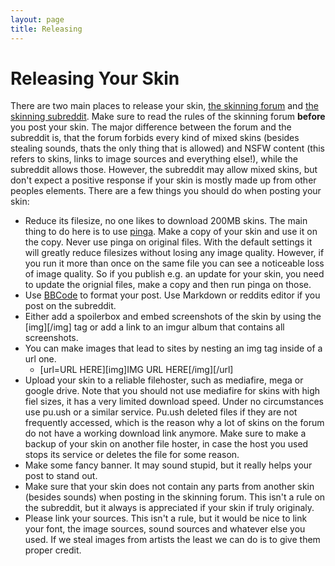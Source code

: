 ```yaml
---
layout: page
title: Releasing
---
```


# Releasing Your Skin
There are two main places to release your skin, [the skinning forum](https://osu.ppy.sh/forum/15) and [the skinning subreddit](https://www.reddit.com/r/OsuSkins/). Make sure to read the rules of the skinning forum **before** you post your skin. The major difference between the forum and the subreddit is, that the forum forbids every kind of mixed skins (besides stealing sounds, thats the only thing that is allowed) and NSFW content (this refers to skins, links to image sources and everything else!), while the subreddit allows those. However, the subreddit may allow mixed skins, but don't expect a positive response if your skin is mostly made up from other peoples elements.
There are a few things you should do when posting your skin:
- Reduce its filesize, no one likes to download 200MB skins. The main thing to do here is to use [pinga](https://css-ig.net/pingo). Make a copy of your skin and use it on the copy. Never use pinga on original files. With the default settings it will greatly reduce filesizes without losing any image quality. However, if you run it more than once on the same file you can see a noticeable loss of image quality. So if you publish e.g. an update for your skin, you need to update the orignial files, make a copy and then run pinga on those.
- Use [BBCode](https://osu.ppy.sh/help/wiki/BBCode) to format your post. Use Markdown or reddits editor if you post on the subreddit.
- Either add a spoilerbox and embed screenshots of the skin by using the [img][/img] tag or add a link to an imgur album that contains all screenshots.
- You can make images that lead to sites by nesting an img tag inside of a url one.
    - [url=URL HERE][img]IMG URL HERE[/img][/url]
- Upload your skin to a reliable filehoster, such as mediafire, mega or google drive. Note that you should not use mediafire for skins with high fiel sizes, it has a very limited download speed. Under no circumstances use pu.ush or a similar service. Pu.ush deleted files if they are not frequently accessed, which is the reason why a lot of skins on the forum do not have a working download link anymore. Make sure to make a backup of your skin on another file hoster, in case the host you used stops its service or deletes the file for some reason.
- Make some fancy banner. It may sound stupid, but it really helps your post to stand out.
- Make sure that your skin does not contain any parts from another skin (besides sounds) when posting in the skinning forum. This isn't a rule on the subreddit, but it always is appreciated if your skin if truly originaly.
- Please link your sources. This isn't a rule, but it would be nice to link your font, the image sources, sound sources and whatever else you used. If we steal images from artists the least we can do is to give them proper credit.